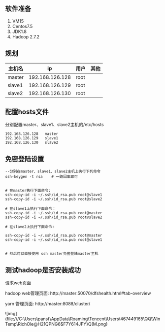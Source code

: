 ## 软件准备
1. VM15
2. Centos7.5
3. JDK1.8
4. Hadoop 2.7.2
## 规划

| 主机名 | ip              | 用户 | 其他 |
| ------ | --------------- | ---- | ---- |
| master | 192.168.126.128 | root |      |
| slave1 | 192.168.126.129 | root |      |
| slave2 | 192.168.126.130 | root |      |

## 配置hosts文件

分别配置master、slave1、slave2主机的/etc/hosts

```shell
192.168.126.128   master
192.168.126.129   slave1
192.168.126.130   slave2
```



## 免密登陆设置

```shell
--分别在master、slave1、slave2主机上执行下列命令
ssh-keygen -t rsa    # 一路回车即可


# 在master执行下面命令:
ssh-copy-id -i ~/.ssh/id_rsa.pub root@slave1
ssh-copy-id -i ~/.ssh/id_rsa.pub root@slave2

# 在slave1上执行下面命令：
ssh-copy-id -i ~/.ssh/id_rsa.pub root@master
ssh-copy-id -i ~/.ssh/id_rsa.pub root@slave2

# 在slave2上执行下面命令:

ssh-copy-id -i ~/.ssh/id_rsa.pub root@master
ssh-copy-id -i ~/.ssh/id_rsa.pub root@slave1


# 然后可以直接使用 ssh master免密登陆master主机
```



## 测试hadoop是否安装成功

请求web页面

hadoop web管理页面:    http://master:50070/dfshealth.html#tab-overview

yarn 管理页面: http://master:8088/cluster/



![img](file:///C:\Users\pansf\AppData\Roaming\Tencent\Users\467449165\QQ\WinTemp\RichOle\@H21QPNG6$F7Y614JFY}Q(M.png) 







![]()